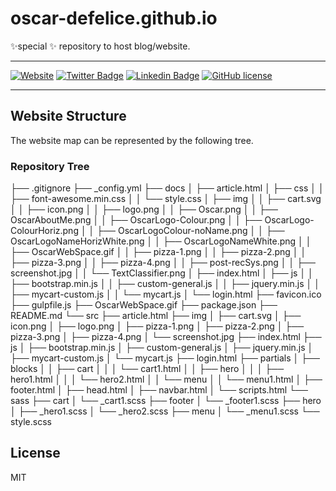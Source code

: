 # oscar-defelice.github.io

✨special ✨ repository to host blog/website.

<hr>

[![Website](https://img.shields.io/badge/oscar--defelice-oscar-orange?style=plastic&logo=netlify&logoColor=informational&link=oscar-defelice.github.io)](https://https://oscar-defelice.github.io)
[![Twitter Badge](https://img.shields.io/badge/-@OscardeFelice-1ca0f1?style=plastic&labelColor=1ca0f1&logo=twitter&logoColor=white&link=https://twitter.com/oscardefelice)](https://twitter.com/OscardeFelice)
[![Linkedin Badge](https://img.shields.io/badge/-oscardefelice-blue?style=plastic&logo=Linkedin&logoColor=white&link=https://linkedin.com/in/oscar-de-felice-5ab72383/)](https://linkedin.com/in/oscar-de-felice-5ab72383/)
[![GitHub license](https://img.shields.io/badge/license-GNU-blue.svg?style=plastic)](https://raw.githubusercontent.com/oscar-defelice/oscar-defelice.github.io/main/LICENSE)

<hr>

## Website Structure

The website map can be represented by the following tree.

### Repository Tree

├── .gitignore
├── _config.yml 
├── docs
│   ├── article.html
│   ├── css
│   │   ├── font-awesome.min.css
│   │   └── style.css
│   ├── img
│   │   ├── cart.svg
│   │   ├── icon.png
│   │   ├── logo.png
│   │   ├── Oscar.png
│   │   ├── OscarAboutMe.png
│   │   ├── OscarLogo-Colour.png
│   │   ├── OscarLogo-ColourHoriz.png
│   │   ├── OscarLogoColour-noName.png
│   │   ├── OscarLogoNameHorizWhite.png
│   │   ├── OscarLogoNameWhite.png
│   │   ├── OscarWebSpace.gif
│   │   ├── pizza-1.png
│   │   ├── pizza-2.png
│   │   ├── pizza-3.png
│   │   ├── pizza-4.png
│   │   ├── post-recSys.png
│   │   ├── screenshot.jpg
│   │   └── TextClassifier.png
│   ├── index.html
│   ├── js
│   │   ├── bootstrap.min.js
│   │   ├── custom-general.js
│   │   ├── jquery.min.js
│   │   ├── mycart-custom.js
│   │   └── mycart.js
│   └── login.html
├── favicon.ico
├── gulpfile.js
├── OscarWebSpace.gif
├── package.json
├── README.md
└── src
├── article.html
├── img
│   ├── cart.svg
│   ├── icon.png
│   ├── logo.png
│   ├── pizza-1.png
│   ├── pizza-2.png
│   ├── pizza-3.png
│   ├── pizza-4.png
│   └── screenshot.jpg
├── index.html
├── js
│   ├── bootstrap.min.js
│   ├── custom-general.js
│   ├── jquery.min.js
│   ├── mycart-custom.js
│   └── mycart.js
├── login.html
├── partials
│   ├── blocks
│   │   ├── cart
│   │   │   └── cart1.html
│   │   ├── hero
│   │   │   ├── hero1.html
│   │   │   └── hero2.html
│   │   └── menu
│   │       └── menu1.html
│   ├── footer.html
│   ├── head.html
│   ├── navbar.html
│   └── scripts.html
└── sass
    ├── cart
    │   └── _cart1.scss
    ├── footer
    │   └── _footer1.scss
    ├── hero
    │   ├── _hero1.scss
    │   └── _hero2.scss
    ├── menu
    │   └── _menu1.scss
    └── style.scss



## License

MIT
